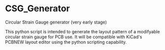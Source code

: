 # CSG_Generator

Circular Strain Gauge generator (very early stage)

This python script is intended to generate the layout pattern of a modifyable circular strain gauge for PCB use. It will be compatible with KiCad's PCBNEW layout editor using the python scripting capability.
